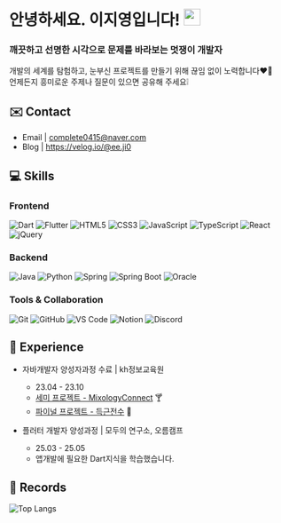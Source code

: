 # 안녕하세요. 이지영입니다! <img src="https://raw.githubusercontent.com/aemmadi/aemmadi/master/wave.gif" width="30">

### 깨끗하고 선명한 시각으로 문제를 바라보는 멋쟁이 개발자   
   
개발의 세계를 탐험하고, 눈부신 프로젝트를 만들기 위해 끊임 없이 노력합니다❤️‍🔥 <br>
언제든지 흥미로운 주제나 질문이 있으면 공유해 주세요❕

## ✉️ Contact
- Email | <complete0415@naver.com>
- Blog | <https://velog.io/@ee.ji0>

  
## 💻 Skills
### Frontend
![Dart](https://img.shields.io/badge/-Dart-065596?style=plastic&logo=dart&logoColor=white)
![Flutter](https://img.shields.io/badge/-Flutter-50bff0?style=plastic&logo=flutter&logoColor=white)
![HTML5](https://img.shields.io/badge/-HTML5-E34F26?style=plastic&logo=html5&logoColor=white)
![CSS3](https://img.shields.io/badge/-CSS3-1572B6?style=plastic&logo=css3)
![JavaScript](https://img.shields.io/badge/-JavaScript-F7DF1E?style=plastic&logo=javascript&logoColor=white)
![TypeScript](https://img.shields.io/badge/-TypeScript-3178C6?style=plastic&logo=TypeScript&logoColor=white)
![React](https://img.shields.io/badge/-React-61DAFB?style=plastic&logo=react&logoColor=white)
![jQuery](https://img.shields.io/badge/jQuery-0769AD?style=flat-square&logo=jQuery&logoColor=white)

### Backend
![Java](https://img.shields.io/badge/Java-007396?style=flat-square&logo=Java&logoColor=white)
![Python](https://img.shields.io/badge/Python-3776AB?style=flat-square&logo=Python&logoColor=white)
![Spring](https://img.shields.io/badge/Spring-6DB33F?style=flat-square&logo=Spring&logoColor=white)
![Spring Boot](https://img.shields.io/badge/Spring%20Boot-6DB33F?style=flat-square&logo=Spring%20Boot&logoColor=white)
![Oracle](https://img.shields.io/badge/Oracle-F80000?style=flat-square&logo=Oracle&logoColor=white)

### Tools & Collaboration
![Git](https://img.shields.io/badge/-Git-F05032?style=plastic&logo=git&logoColor=white)
![GitHub](https://img.shields.io/badge/-GitHub-181717?style=plastic&logo=github)
![VS Code](https://img.shields.io/badge/-VS%20Code-007ACC?style=plastic&logo=visual-studio-code)
![Notion](https://img.shields.io/badge/-Notion-000000?style=plastic&logo=notion&logoColor=white)
![Discord](https://img.shields.io/badge/-Discord-5865F2?style=plastic&logo=Discord&logoColor=white)


## 👀 Experience
- 자바개발자 양성자과정 수료 | kh정보교육원
    - 23.04 - 23.10     
    - [세미 프로젝트 - MixologyConnect](https://github.com/MixologyConnect/SemiProject-MixologyConnect) 🍸
    - [파이널 프로젝트 - 득근전수](https://github.com/DeuggeunJeonsu/DeuggeunJeonsu) 💪  

- 플러터 개발자 양성과정 | 모두의 연구소, 오름캠프
    - 25.03 - 25.05
    - 앱개발에 필요한 Dart지식을 학습했습니다.

       

## 💾 Records
![Top Langs](https://github-readme-stats.vercel.app/api/top-langs/?username=complete0415Jiyoung&layout=compact&bg_color=180,000000,&title_color=000000&text_color=000000)
